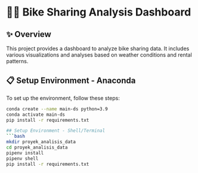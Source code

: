 # 🚴‍♂️ Bike Sharing Analysis Dashboard

## ✨ Overview
This project provides a dashboard to analyze bike sharing data. It includes various visualizations and analyses based on weather conditions and rental patterns.

## 📋 Setup Environment - Anaconda
To set up the environment, follow these steps:
```bash
conda create --name main-ds python=3.9
conda activate main-ds
pip install -r requirements.txt

## Setup Environment - Shell/Terminal
```bash
mkdir proyek_analisis_data
cd proyek_analisis_data
pipenv install
pipenv shell
pip install -r requirements.txt

